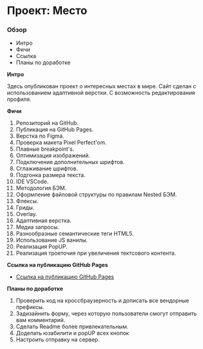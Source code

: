 # Проект: Место

### Обзор
* Интро
* Фичи
* Ссылка
* Планы по доработке

**Интро**

Здесь опубликован проект о интересных местах в мире.
Сайт сделан с использованием адаптивной верстки.
С возможность редактирования профиля.

**Фичи**

1. Репозиторий на GitHub.
2. Публикация на GitHub Pages.
3. Верстка по Figma.
4. Проверка макета Pixel Perfect'om.
5. Плавные breakpoint's.
6. Оптимизация изображений.
7. Подключение дополнительных шрифтов.
8. Сглаживание шрифтов.
9. Подгонка размера текста.
10. IDE VSCode.
11. Методология БЭМ.
12. Оформление файловой структуры по правилам Nested БЭМ.
13. Флексы.
14. Гриды.
15. Overlay.
16. Адаптивная верстка.
17. Медиа запросы.
18. Разнообразные семантические теги HTML5.
19. Использование JS ванилы.
20. Реализация PopUP.
21. Реализация троеточия при увеличения тектсового контента.

**Ссылка на публикацию GitHub Pages**

* [Ссылка на публикацию GitHub Pages](https://atadrakula.github.io/mesto/)

**Планы по доработке**

1. Проверить код на кроссбраузерность и дописать все вендорные префиксы.
2. Задизайнить форму, через которую пользователи смогут отправить вам комментарий.
3. Сделать Readme более привлекательным.
4. Доделать юзабилити и popUP всех кнопок
5. Настроить отправку на сервер.

